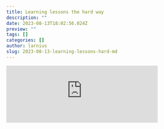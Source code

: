 ```yaml
---
title: Learning lessons the hard way
description: ""
date: 2023-08-13T18:02:56.024Z
preview: ""
tags: []
categories: []
author: larnius
slug: 2023-08-13-learning-lessons-hard-md
---
```


<iframe src="https://mastodontech.de/@larnius/110883661308278356/embed" class="mastodon-embed" style="max-width: 100%; border: 0" width="400" allowfullscreen="allowfullscreen"></iframe><script src="https://mastodontech.de/embed.js" async="async"></script>
